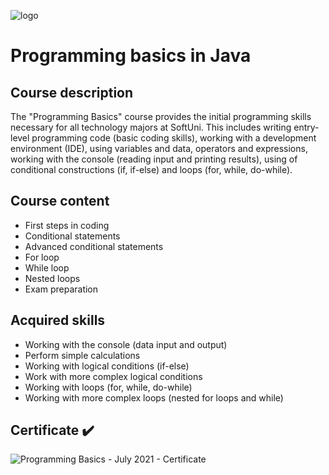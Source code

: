 ![logo](https://github.com/viktorpetrov1997/Programming-Fundamentals-Java/assets/126717931/70482e4e-46c0-4f53-9db2-a2676a0b4b6b)
# Programming basics in Java
## Course description
The "Programming Basics" course provides the initial programming skills necessary for all technology majors at SoftUni. This includes writing entry-level programming code (basic coding skills), working with a development environment (IDE), using variables and data, operators and expressions, working with the console (reading input and printing results), using of conditional constructions (if, if-else) and loops (for, while, do-while).
## Course content
* First steps in coding
* Conditional statements
* Advanced conditional statements
* For loop
* While loop
* Nested loops
* Exam preparation
## Acquired skills
* Working with the console (data input and output)
* Perform simple calculations
* Working with logical conditions (if-else)
* Work with more complex logical conditions
* Working with loops (for, while, do-while)
* Working with more complex loops (nested for loops and while)
## Certificate :heavy_check_mark:
![Programming Basics - July 2021 - Certificate](https://github.com/viktorpetrov1997/Programming-Basics-Java/assets/126717931/e384ef37-2b7d-48aa-8e8b-dac663b346eb)

